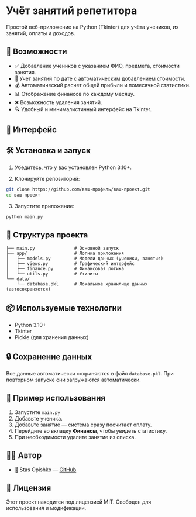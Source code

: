 # Учёт занятий репетитора

Простой веб-приложение на Python (Tkinter) для учёта учеников, их занятий, оплаты и доходов.

## 🚀 Возможности

- ✅ Добавление учеников с указанием ФИО, предмета, стоимости занятия.
- 📅 Учет занятий по дате с автоматическим добавлением стоимости.
- 💰 Автоматический расчет общей прибыли и помесячной статистики.
- 📊 Отображение финансов по каждому месяцу.
- ❌ Возможность удаления занятий.
- 🔍 Удобный и минималистичный интерфейс на Tkinter.

## 📸 Интерфейс

## 🛠 Установка и запуск

1. Убедитесь, что у вас установлен Python 3.10+.

2. Клонируйте репозиторий:

```bash
git clone https://github.com/ваш-профиль/ваш-проект.git
cd ваш-проект
```

3. Запустите приложение:

```bash
python main.py
```

## 📁 Структура проекта

```text
├── main.py               # Основной запуск
├── app/                  # Логика приложения
│   ├── models.py         # Модели данных (ученики, занятия)
│   ├── views.py          # Графический интерфейс
│   ├── finance.py        # Финансовая логика
│   └── utils.py          # Утилиты
└── data/
    └── database.pkl      # Локальное хранилище данных (автосохраняется)
```

## 📦 Используемые технологии

- Python 3.10+
- Tkinter
- Pickle (для хранения данных)

## 🔒 Сохранение данных

Все данные автоматически сохраняются в файл `database.pkl`. При повторном запуске они загружаются автоматически.

## 📌 Пример использования

1. Запустите `main.py`
2. Добавьте ученика.
3. Добавьте занятие — система сразу посчитает оплату.
4. Перейдите во вкладку **Финансы**, чтобы увидеть статистику.
5. При необходимости удалите занятие из списка.

## 🧑‍💻 Автор

- 👤 Stas Opishko — [GitHub](https://github.com/bocxo2)

## 📄 Лицензия

Этот проект находится под лицензией MIT. Свободен для использования и модификации.

